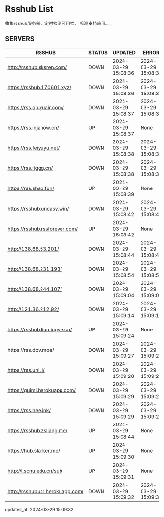 # Rsshub List

收集rsshub服务器，定时检测可用性， 检测支持应用。。。


## SERVERS

|  RSSHUB   | STATUS  | UPDATED  | ERROR  | TWITTER |  
|  ----  | ----  | ----  | ----  | ---- |  
| http://rsshub.sksren.com/ | DOWN | 2024-03-29 15:08:36 | 2024-03-29 15:08:36 |  
| https://rsshub.170601.xyz/ | DOWN | 2024-03-29 15:08:36 | 2024-03-29 15:08:36 |  
| https://rss.qiuyuair.com/ | DOWN | 2024-03-29 15:08:37 | 2024-03-29 15:08:37 |  
| https://rss.injahow.cn/ | UP | 2024-03-29 15:08:37 | None ||  
| https://rss.feiyuyu.net/ | DOWN | 2024-03-29 15:08:38 | 2024-03-29 15:08:38 |  
| https://rss.itggg.cn/ | DOWN | 2024-03-29 15:08:38 | 2024-03-29 15:08:38 |  
| https://rss.shab.fun/ | UP | 2024-03-29 15:08:39 | None ||  
| https://rsshub.uneasy.win/ | DOWN | 2024-03-29 15:08:42 | 2024-03-29 15:08:42 |  
| https://rsshub.rssforever.com/ | UP | 2024-03-29 15:08:42 | None ||  
| http://138.68.53.201/ | DOWN | 2024-03-29 15:08:44 | 2024-03-29 15:08:44 |  
| http://138.68.231.193/ | DOWN | 2024-03-29 15:08:54 | 2024-03-29 15:08:54 |  
| http://138.68.244.107/ | DOWN | 2024-03-29 15:09:04 | 2024-03-29 15:09:04 |  
| http://121.36.212.92/ | DOWN | 2024-03-29 15:09:14 | 2024-03-29 15:09:14 |  
| https://rsshub.liumingye.cn/ | UP | 2024-03-29 15:09:24 | None ||  
| https://rss.dov.moe/ | DOWN | 2024-03-29 15:09:27 | 2024-03-29 15:09:27 |  
| https://rss.unl.li/ | DOWN | 2024-03-29 15:09:28 | 2024-03-29 15:09:28 |  
| https://guimi.herokuapp.com/ | DOWN | 2024-03-29 15:09:29 | 2024-03-29 15:09:29 |  
| https://rss.hee.ink/ | DOWN | 2024-03-29 15:09:29 | 2024-03-29 15:09:29 |  
| https://rsshub.zsliang.me/ | UP | 2024-03-29 15:08:44 | None |OK|  
| https://hub.slarker.me/ | UP | 2024-03-29 15:09:30 | None ||  
| http://i.scnu.edu.cn/sub | UP | 2024-03-29 15:09:31 | None ||  
| http://rsshubusr.herokuapp.com/ | DOWN | 2024-03-29 15:09:32 | 2024-03-29 15:09:32 |  
  

updated_at: 2024-03-29 15:09:32  

